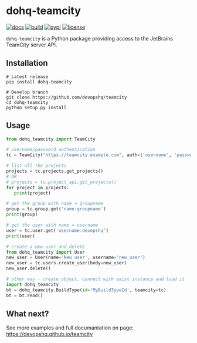 # dohq-teamcity
[![docs](https://img.shields.io/readthedocs/pip.svg)](https://devopshq.github.io/teamcity/)
[![build](https://travis-ci.org/devopshq/teamcity.svg?branch=master)](https://travis-ci.org/devopshq/teamcity)
[![pypi](https://img.shields.io/pypi/v/dohq-teamcity.svg)](https://pypi.python.org/pypi/dohq-teamcity)
[![license](https://img.shields.io/pypi/l/teamcity.svg)](https://github.com/devopshq/teamcity/blob/master/LICENSE)

`dohq-teamcity` is a Python package providing access to the JetBrains TeamCity server API.

## Installation
```
# Latest release
pip install dohq-teamcity

# Develop branch
git clone https://github.com/devopshq/teamcity
cd dohq-teamcity
python setup.py install
```


## Usage

```python
from dohq_teamcity import TeamCity

# username/password authentication
tc = TeamCity("https://teamcity.example.com", auth=('username', 'password'))

# list all the projects
projects = tc.projects.get_projects()
# OR
# projects = tc.project_api.get_projects()
for project in projects:
   print(project)

# get the group with name = groupname
group = tc.group.get('name:groupname')
print(group)

# get the user with name = username
user = tc.user.get('username:devopshq')
print(user)

# create a new user and delete
from dohq_teamcity import User
new_user = User(name='New user', username='new_user')
new_user = tc.users.create_user(body=new_user)
new_user.delete()

# other way - create object, connect with exist instance and load it
import dohq_teamcity
bt = dohq_teamcity.BuildType(id='MyBuildTypeId', teamcity=tc)
bt = bt.read()
```

## What next?
See more examples and full documantation on page: https://devopshq.github.io/teamcity
